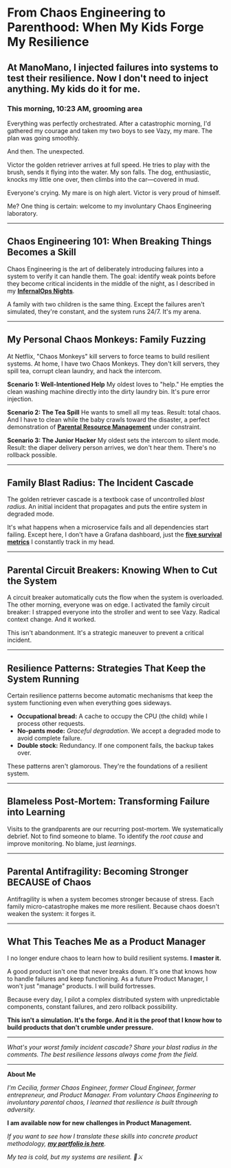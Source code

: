 # From Chaos Engineering to Parenthood: When My Kids Forge My Resilience

## At ManoMano, I injected failures into systems to test their resilience. Now I don't need to inject anything. My kids do it for me.

### This morning, 10:23 AM, grooming area

Everything was perfectly orchestrated. After a catastrophic morning, I'd gathered my courage and taken my two boys to see Vazy, my mare. The plan was going smoothly.

And then. The unexpected.

Victor the golden retriever arrives at full speed. He tries to play with the brush, sends it flying into the water. My son falls. The dog, enthusiastic, knocks my little one over, then climbs into the car—covered in mud.

Everyone's crying. My mare is on high alert. Victor is very proud of himself.

Me? One thing is certain: welcome to my involuntary Chaos Engineering laboratory.

---

## Chaos Engineering 101: When Breaking Things Becomes a Skill

Chaos Engineering is the art of deliberately introducing failures into a system to verify it can handle them. The goal: identify weak points before they become critical incidents in the middle of the night, as I described in my [**InfernalOps Nights**](https://medium.com/@cecidimaulo/infernalops-nights-480eca32629f).

A family with two children is the same thing. Except the failures aren't simulated, they're constant, and the system runs 24/7. It's my arena.

---

## My Personal Chaos Monkeys: Family Fuzzing

At Netflix, "Chaos Monkeys" kill servers to force teams to build resilient systems. At home, I have two Chaos Monkeys. They don't kill servers, they spill tea, corrupt clean laundry, and hack the intercom.

**Scenario 1: Well-Intentioned Help**
My oldest loves to "help." He empties the clean washing machine directly into the dirty laundry bin. It's pure error injection.

**Scenario 2: The Tea Spill**
He wants to smell all my teas. Result: total chaos. And I have to clean while the baby crawls toward the disaster, a perfect demonstration of [**Parental Resource Management**](https://medium.com/@cecidimaulo/parental-resource-management-14c5c6192ec1) under constraint.

**Scenario 3: The Junior Hacker**
My oldest sets the intercom to silent mode. Result: the diaper delivery person arrives, we don't hear them. There's no rollback possible.

---

## Family Blast Radius: The Incident Cascade

The golden retriever cascade is a textbook case of uncontrolled *blast radius*. An initial incident that propagates and puts the entire system in degraded mode.

It's what happens when a microservice fails and all dependencies start failing. Except here, I don't have a Grafana dashboard, just the [**five survival metrics**](https://medium.com/@cecidimaulo/being-a-mom-made-me-a-better-product-owner-my-5-survival-metrics-073c22990cee) I constantly track in my head.

---

## Parental Circuit Breakers: Knowing When to Cut the System

A circuit breaker automatically cuts the flow when the system is overloaded. The other morning, everyone was on edge. I activated the family circuit breaker: I strapped everyone into the stroller and went to see Vazy. Radical context change. And it worked.

This isn't abandonment. It's a strategic maneuver to prevent a critical incident.

---

## Resilience Patterns: Strategies That Keep the System Running

Certain resilience patterns become automatic mechanisms that keep the system functioning even when everything goes sideways.

* **Occupational bread:** A cache to occupy the CPU (the child) while I process other requests.
* **No-pants mode:** *Graceful degradation*. We accept a degraded mode to avoid complete failure.
* **Double stock:** Redundancy. If one component fails, the backup takes over.

These patterns aren't glamorous. They're the foundations of a resilient system.

---

## Blameless Post-Mortem: Transforming Failure into Learning

Visits to the grandparents are our recurring post-mortem. We systematically debrief. Not to find someone to blame. To identify the *root cause* and improve monitoring. No blame, just *learnings*.

---

## Parental Antifragility: Becoming Stronger BECAUSE of Chaos

Antifragility is when a system becomes stronger because of stress. Each family micro-catastrophe makes me more resilient. Because chaos doesn't weaken the system: it forges it.

---

## What This Teaches Me as a Product Manager

I no longer endure chaos to learn how to build resilient systems. **I master it.**

A good product isn't one that never breaks down. It's one that knows how to handle failures and keep functioning. As a future Product Manager, I won't just "manage" products. I will build fortresses.

Because every day, I pilot a complex distributed system with unpredictable components, constant failures, and zero rollback possibility.

**This isn't a simulation. It's the forge. And it is the proof that I know how to build products that don't crumble under pressure.**

---

*What's your worst family incident cascade? Share your blast radius in the comments. The best resilience lessons always come from the field.*

---

**About Me**

*I'm Cecilia, former Chaos Engineer, former Cloud Engineer, former entrepreneur, and Product Manager. From voluntary Chaos Engineering to involuntary parental chaos, I learned that resilience is built through adversity.*

**I am available now for new challenges in Product Management.**

*If you want to see how I translate these skills into concrete product methodology, [**my portfolio is here**](https://tar-hawk-fa8.notion.site/Portfolio-Product-Owner-Cecilia-DI-MAULO-27bd1b694d528029a1e9c2258667a3bf).*

*My tea is cold, but my systems are resilient. 🍵⚔️*